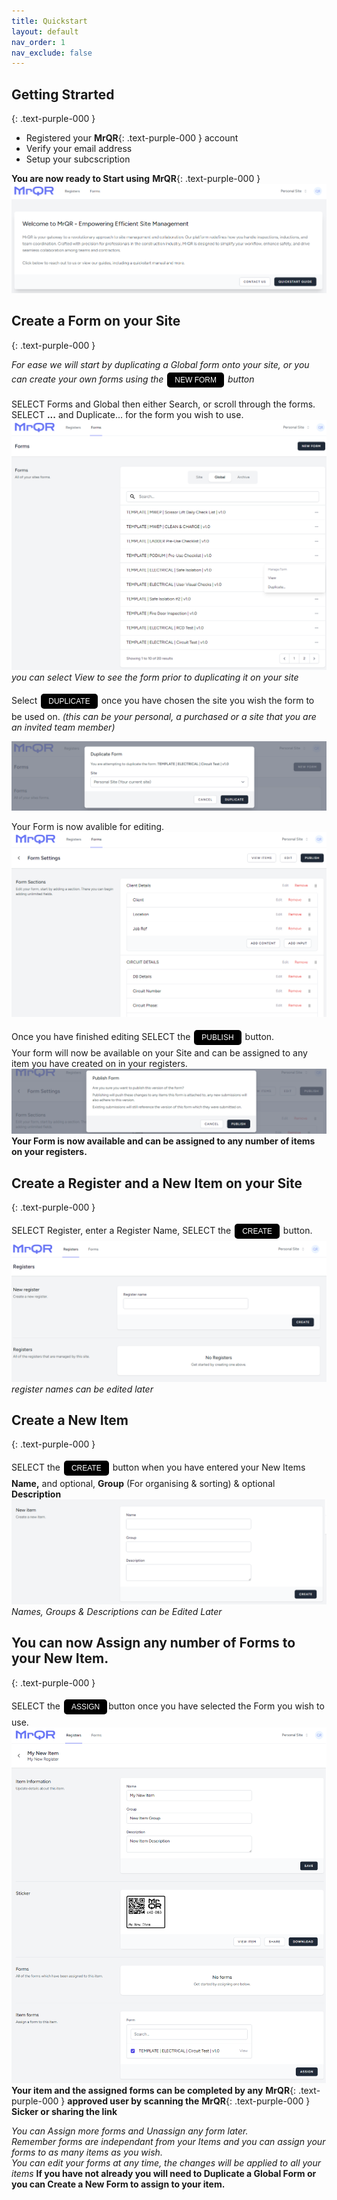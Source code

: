 ```yaml
---
title: Quickstart
layout: default
nav_order: 1
nav_exclude: false
---
```

<head>
<meta charset="UTF-8">
<meta name="description" content="mrqr">
<meta name="keywords" content="forms, form builder, form submission, data collection, safety, inspections">
<meta name="author" content="mark reeves">
<meta name="viewport" content="width=device-width, initial-scale=1.0">

  <style>
.button {
  padding: 5px 12px;
  text-align: center;
  text-decoration: none;
  display: inline-block;
  font-size: 12px;
  margin: 4px 2px;
  cursor: pointer; }
.button1 {background-color: #000000;} /* Black */
.button2 {background-color: white;}
.button1 {color: white;}
.button2 {color: black;}
.button1 {border: none;}
.button2 {border: 1px solid grey}
.button1 {border-radius: 5px;}
.button2 {border-radius: 5px;}
  
</style>
</head>

## Getting Strarted
{: .text-purple-000 }

* Registered your **MrQR**{: .text-purple-000 } account
* Verify your email address
* Setup your subcscription

**You are now ready to Start using** **MrQR**{: .text-purple-000 }
![Index](/assets/images/V3/MrQR_Dashboard.png "Dashboard")
## Create a Form on your Site
{: .text-purple-000 }

*For ease we will start by duplicating a Global form onto your site, or you can create your own forms using the* <button class="button button1">NEW FORM</button> *button*

SELECT Forms and Global then either Search, or scroll through the forms.<br>
SELECT **...**  and Duplicate... for the form you wish to use.
![Index](/assets/images/V3/MrQR_Global_Forms.png "Global Forms")
*you can select View to see the form prior to duplicating it on your site* 

Select <button class="button button1">DUPLICATE</button> once you have chosen the site you wish the form to be used on.
*(this can be your personal, a purchased or a site that you are an invited team member)*

![Index](/assets/images/V3/MrQR_Duplicate.png "Duplicate")

Your Form is now avalible for editing.
![Index](/assets/images/V3/MrQR_Duplicate_Form_Edit.png "Form Edit")

Once you have finished editing SELECT the <button class="button button1">PUBLISH</button> button.<br>
Your form will now be available on your Site and can be assigned to any item you have created on in your registers. 
![Index](/assets/images/V3/MrQR_Publish.png "Form Edit")
**Your Form is now available and can be assigned to any number of items on your registers.**

## Create a Register and a New Item on your Site
{: .text-purple-000 }

SELECT Register, enter a Register Name, SELECT the <button class="button button1">CREATE</button> button.
![Index](/assets/images/V3/MrQR_Registers.png "Registers")
*register names can be edited later*

## Create a New Item
{: .text-purple-000 }

SELECT the <button class="button button1">CREATE</button> button when you have entered your New Items **Name,** and optional, **Group** (For organising & sorting) & optional **Description**
![Index](/assets/images/V3/MrQR_New_Item.png "New Item")
*Names, Groups & Descriptions can be Edited Later*

## You can now Assign any number of Forms to your New Item.
{: .text-purple-000 }

SELECT the <button class="button button1">ASSIGN</button>button once you have selected the Form you wish to use.
![Index](/assets/images/V3/MrQR_Created_Item.png "Assign Forms")
**Your item and the assigned forms can be completed by any** **MrQR**{: .text-purple-000 } **approved user by scanning the** **MrQR**{: .text-purple-000 } **Sicker or sharing the link**

*You can Assign more forms and Unassign any form later.*<br>
*Remember forms are independant from your Items and you can assign your forms to as many items as you wish.*<br>
*You can edit your forms at any time, the changes will be applied to all your items*
**If you have not already you will need to Duplicate a Global Form or you can Create a New Form to assign to your item.**

